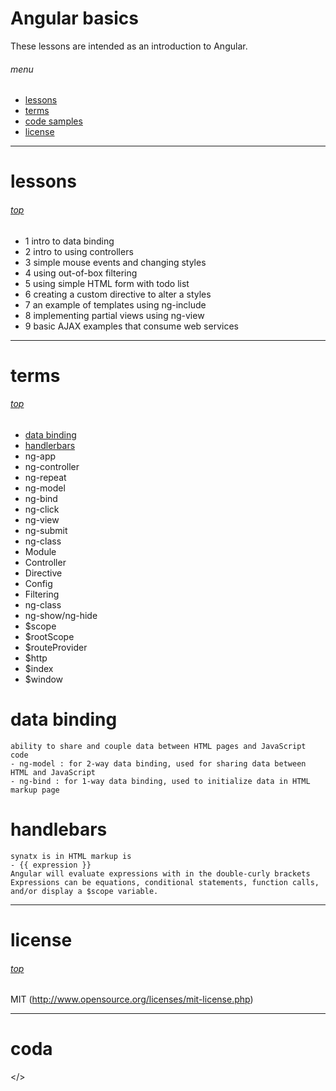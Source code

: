 # Angular basics
These lessons are intended as an introduction to Angular.

###### menu
* [lessons](#lessons)
* [terms](#terms)
* [code samples](#code-snippets)
* [license](#license)


---
# lessons
###### [top](#menu)
- 1 intro to data binding
- 2 intro to using controllers
- 3 simple mouse events and changing styles
- 4 using out-of-box filtering
- 5 using simple HTML form with todo list
- 6 creating a custom directive to alter a styles
- 7 an example of templates using ng-include
- 8 implementing partial views using ng-view
- 9 basic AJAX examples that consume web services


---
# terms
###### [top](#menu)

- [data binding](#data-binding)
- [handlerbars](#handlebars)
- ng-app
- ng-controller
- ng-repeat
- ng-model
- ng-bind
- ng-click
- ng-view
- ng-submit
- ng-class
- Module
- Controller
- Directive
- Config
- Filtering
- ng-class
- ng-show/ng-hide
- $scope
- $rootScope
- $routeProvider
- $http
- $index
- $window

# data binding
```
ability to share and couple data between HTML pages and JavaScript code
- ng-model : for 2-way data binding, used for sharing data between HTML and JavaScript
- ng-bind : for 1-way data binding, used to initialize data in HTML markup page
```
# handlebars
```
synatx is in HTML markup is
- {{ expression }}
Angular will evaluate expressions with in the double-curly brackets
Expressions can be equations, conditional statements, function calls, and/or display a $scope variable.
```


---
# license
###### [top](#menu)
MIT (http://www.opensource.org/licenses/mit-license.php)


---
# coda
</>